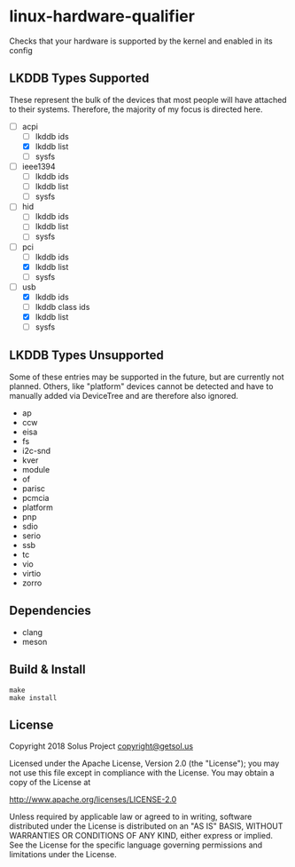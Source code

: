 # linux-hardware-qualifier
Checks that your hardware is supported by the kernel and enabled in its config

## LKDDB Types Supported

These represent the bulk of the devices that most people will have attached to
their systems. Therefore, the majority of my focus is directed here.

- [ ] acpi
  - [ ] lkddb ids
  - [x] lkddb list
  - [ ] sysfs
- [ ] ieee1394
  - [ ] lkddb ids
  - [ ] lkddb list
  - [ ] sysfs
- [ ] hid
  - [ ] lkddb ids
  - [ ] lkddb list
  - [ ] sysfs
- [ ] pci
  - [ ] lkddb ids
  - [x] lkddb list
  - [ ] sysfs
- [ ] usb
  - [x] lkddb ids
  - [ ] lkddb class ids
  - [x] lkddb list
  - [ ] sysfs

## LKDDB Types Unsupported

Some of these entries may be supported in the future, but are currently not planned.
Others, like "platform" devices cannot be detected and have to manually added via
DeviceTree and are therefore also ignored.

- ap
- ccw
- eisa
- fs
- i2c-snd
- kver
- module
- of
- parisc
- pcmcia
- platform
- pnp
- sdio
- serio
- ssb
- tc
- vio
- virtio
- zorro

## Dependencies

- clang
- meson

## Build & Install

```
make
make install
```

## License 
Copyright 2018 Solus Project <copyright@getsol.us>

Licensed under the Apache License, Version 2.0 (the "License");
you may not use this file except in compliance with the License.
You may obtain a copy of the License at

http://www.apache.org/licenses/LICENSE-2.0

Unless required by applicable law or agreed to in writing, software
distributed under the License is distributed on an "AS IS" BASIS,
WITHOUT WARRANTIES OR CONDITIONS OF ANY KIND, either express or implied.
See the License for the specific language governing permissions and
limitations under the License.
